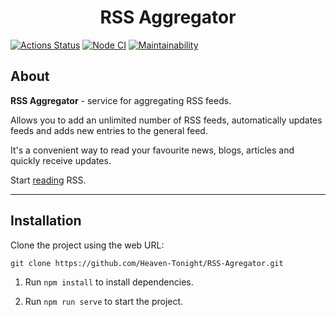 <h1 align="center"> RSS Aggregator </h1>

[![Actions Status](https://github.com/Heaven-Tonight/frontend-project-11/actions/workflows/hexlet-check.yml/badge.svg)](https://github.com/Heaven-Tonight/frontend-project-11/actions)
[![Node CI](https://github.com/Heaven-Tonight/frontend-project-11/actions/workflows/nodejs.yml/badge.svg)](https://github.com/Heaven-Tonight/frontend-project-11/actions/workflows/nodejs.yml)
[![Maintainability](https://api.codeclimate.com/v1/badges/cf1941ae35af60917043/maintainability)](https://codeclimate.com/github/Heaven-Tonight/frontend-project-11/maintainability)

## About

__RSS Aggregator__ - service for aggregating RSS feeds. 

Allows you to add an unlimited number of RSS feeds, automatically updates feeds and adds new entries to the general feed.

It's a convenient way to read your favourite news, blogs, articles and quickly receive updates.

Start [reading](https://frontend-project-11-omega-lake.vercel.app/) RSS.

---

## Installation

Clone the project using the web URL: 

```git clone https://github.com/Heaven-Tonight/RSS-Agregator.git```


1. Run ```npm install``` to install dependencies.


2. Run ```npm run serve``` to start the project.
